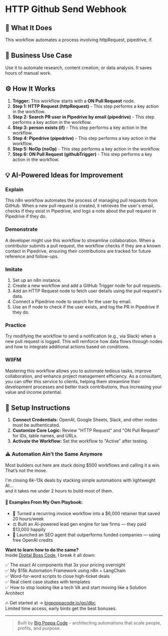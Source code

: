 # HTTP Github Send Webhook

## 🚀 What It Does
This workflow automates a process involving httpRequest, pipedrive, if.

## 💼 Business Use Case
Use it to automate research, content creation, or data analysis. It saves hours of manual work.

## ⚙️ How It Works
1.  **Trigger:** This workflow starts with a **ON Pull Request** node.
2. **Step 1: HTTP Request (httpRequest)** - This step performs a key action in the workflow.
3. **Step 2: Search PR user in Pipedrive by email (pipedrive)** - This step performs a key action in the workflow.
4. **Step 3: person exists (if)** - This step performs a key action in the workflow.
5. **Step 4: Pipedrive (pipedrive)** - This step performs a key action in the workflow.
6. **Step 5: NoOp (noOp)** - This step performs a key action in the workflow.
7. **Step 6: ON Pull Request (githubTrigger)** - This step performs a key action in the workflow.

## 💡 AI-Powered Ideas for Improvement
### Explain
This n8n workflow automates the process of managing pull requests from GitHub. When a new pull request is created, it retrieves the user's email, checks if they exist in Pipedrive, and logs a note about the pull request in Pipedrive if they do.

### Demonstrate
A developer might use this workflow to streamline collaboration. When a contributor submits a pull request, the workflow checks if they are a known contact in Pipedrive, ensuring their contributions are tracked for future reference and follow-ups.

### Imitate
1. Set up an n8n instance.
2. Create a new workflow and add a GitHub Trigger node for pull requests.
3. Add an HTTP Request node to fetch user details using the pull request's data.
4. Connect a Pipedrive node to search for the user by email.
5. Use an If node to check if the user exists, and log the PR in Pipedrive if they do.

### Practice
Try modifying the workflow to send a notification (e.g., via Slack) when a new pull request is logged. This will reinforce how data flows through nodes and how to integrate additional actions based on conditions.

### WIIFM
Mastering this workflow allows you to automate tedious tasks, improve collaboration, and enhance project management efficiency. As a consultant, you can offer this service to clients, helping them streamline their development processes and better track contributions, thus increasing your value and income potential.

## 🔧 Setup Instructions
1. **Connect Credentials:** OpenAI, Google Sheets, Slack, and other nodes must be authenticated.
2. **Customize Core Logic:** Review "HTTP Request" and "ON Pull Request" for IDs, table names, and URLs.
3. **Activate the Workflow:** Set the workflow to "Active" after testing.

### ⚠️ Automation Ain’t the Same Anymore

Most builders out here are stuck doing $500 workflows and calling it a win.  
That’s not the move.  

I'm closing $6k–$13k deals by stacking simple automations with lightweight AI...  
and it takes me under 2 hours to build most of them.

#### 🧠 Examples From My Own Playbook:
- 🔁 Turned a recurring invoice workflow into a $6,000 retainer that saved 20 hours/week  
- ⚖️ Built an AI-powered lead gen engine for law firms — they paid $13,000 happily  
- 🚀 Launched an SEO agent that outperforms funded companies — using free OpenAI credits  

**Want to learn how to do the same?**  
Inside [Digital Boss Code](https://bigpoppacode.io/go/dbc), I break it all down:

✅ The exact AI components that 3x your pricing overnight  
✅ My $15k Automation Framework using n8n + LangChain  
✅ Word-for-word scripts to close high-ticket deals  
✅ Real client case studies with templates  
✅ How to stop looking like a tech VA and start moving like a Solution Architect  

🔥 Get started at → [bigpoppacode.io/go/dbc](https://bigpoppacode.io/go/dbc)  
Limited time access, early birds get the best bonuses.

---
> Built by [Big Poppa Code](https://bigpoppacode.io) – architecting automations that scale people, profits, and purpose.
